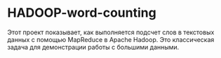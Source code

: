 # HADOOP-word-counting
Этот проект показывает, как выполняется подсчет слов в текстовых данных с помощью MapReduce в Apache Hadoop. Это классическая задача для демонстрации работы с большими данными.
